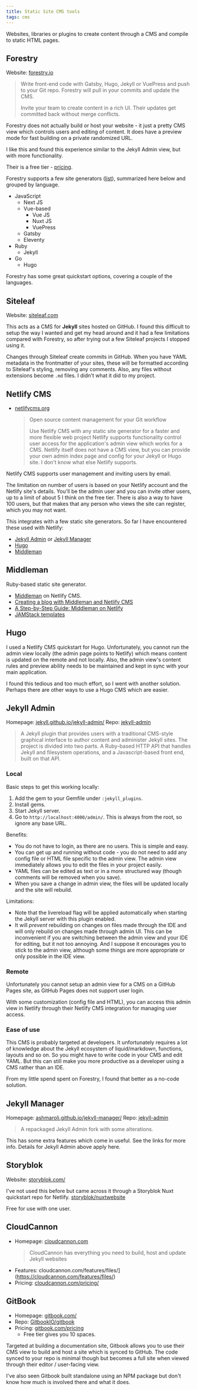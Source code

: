 ```yaml
---
title: Static Site CMS tools
tags: cms
---
```


Websites, libraries or plugins to create content through a CMS and compile to static HTML pages.


## Forestry

Website: [forestry.io](https://forestry.io)

> Write front-end code with Gatsby, Hugo, Jekyll or VuePress and push to your Git repo. Forestry will pull in your commits and update the CMS.
>
> Invite your team to create content in a rich UI. Their updates get committed back without merge conflicts.

Forestry does not actually build or host your website - it just a pretty CMS view which controls users and editing of content. It does have a preview mode for fast building on a private randomized URL.

I like this and found this experience similar to the Jekyll Admin view, but with more functionality.

Their is a free tier - [pricing](https://forestry.io/pricing/).

Forestry supports a few site generators ([list](https://forestry.io/docs/faqs/glossary/static-site-generators/)), summarized here below and grouped by language.

- JavaScript
    - Next JS
    - Vue-based
        - Vue JS
        - Nuxt JS
        - VuePress
    - Gatsby
    - Eleventy
- Ruby
    - Jekyll
- Go
    - Hugo

Forestry has some great quickstart options, covering a couple of the languages.


## Siteleaf

Website: [siteleaf.com](https://siteleaf.com)

This acts as a CMS for **Jekyll** sites hosted on GitHub. I found this difficult to setup the way I wanted and get my head around and it had a few limitations compared with Forestry, so after trying out a few Siteleaf projects I stopped using it.

Changes through Siteleaf create commits in GitHub. When you have YAML metadata in the frontmatter of your sites, these will be formatted according to Siteleaf's styling, removing any comments. Also, any files without extensions become `.md` files. I didn't what it did to my project.


## Netlify CMS

- [netlifycms.org](https://www.netlifycms.org/)
    > Open source content management for your Git workflow
    >
    > Use Netlify CMS with any static site generator for a faster and more flexible web project
Netlify supports functionality control user access for the application's admin view which works for a CMS. Netlify itself does not have a CMS view, but you can provide your own admin index page and config for your Jekyll or Hugo site. I don't know what else Netlify supports.

Netlify CMS supports user management and inviting users by email.

The limitation on number of users is based on your Netlify account and the Netlify site's details. You'll be the admin user and you can invite other users, up to a limit of about 5 I think on the free tier. There is also a way to have 100 users, but that makes that any person who views the site can register, which you may not want.

This integrates with a few static site generators. So far I have encountered these used with Netlify:

- [Jekyll Admin](#jekyll-admin) or [Jekyll Manager](#jekyll-manager)
- [Hugo](#hugo)
- [Middleman](#middleman)


## Middleman

Ruby-based static site generator.

- [Middleman](https://www.netlifycms.org/docs/middleman/) on Netlify CMS.
- [Creating a blog with Middleman and Netlify CMS ](https://www.netlify.com/blog/2017/04/20/creating-a-blog-with-middleman-and-netlify-cms/)
- [A Step-by-Step Guide: Middleman on Netlify](https://www.netlify.com/blog/2015/10/01/a-step-by-step-guide-middleman-on-netlify/)
- [JAMStack templates](https://templates.netlify.com/template/middleman-starter/)


## Hugo

I used a Netlify CMS quickstart for Hugo. Unfortunately, you cannot run the admin view locally (the admin page points to Netlify) which means content is updated on the remote and not locally. Also, the admin view's content rules and preview ability needs to be maintained and kept in sync with your main application.

I found this tedious and too much effort, so I went with another solution. Perhaps there are other ways to use a Hugo CMS which are easier.

## Jekyll Admin

Homepage: [jekyll.github.io/jekyll-admin/](https://jekyll.github.io/jekyll-admin/)
Repo: [jekyll-admin](https://github.com/jekyll/jekyll-admin)

> A Jekyll plugin that provides users with a traditional CMS-style graphical interface to author content and administer Jekyll sites. The project is divided into two parts. A Ruby-based HTTP API that handles Jekyll and filesystem operations, and a Javascript-based front end, built on that API.

### Local

Basic steps to get this working locally:

1. Add the gem to your Gemfile under `:jekyll_plugins`.
2. Install gems.
3. Start Jekyll server.
4. Go to `http://localhost:4000/admin/`. This is always from the root, so ignore any base URL.

Benefits:

- You do not have to login, as there are no users. This is simple and easy.
- You can get up and running without code - you do not need to add any config file or HTML file specific to the admin view. The admin view immediately allows you to edit the files in your project easily.
- YAML files can be edited as text or in a more structured way (though comments will be removed when you save).
- When you save a change in admin view, the files will be updated locally and the site will rebuild.

Limitations:

- Note that the livereload flag will be applied automatically when starting the Jekyll server with this plugin enabled.
- It will *prevent* rebuilding on changes on files made through the IDE and will only rebuild on changes made through admin UI. This can be inconvenient if you are switching between the admin view and your IDE for editing, but it not too annoying. And I suppose it encourages you to stick to the admin view, although some things are more appropriate or only possible in the IDE view.

### Remote

Unfortunately you cannot setup an admin view for a CMS on a GitHub Pages site, as GitHub Pages does not support user login.

With some customization (config file and HTML), you can access this admin view in Netlify through their Netlify CMS integration for managing user access.

### Ease of use

This CMS is probably targeted at developers. It unfortunately requires a lot of knowledge about the Jekyll ecosystem of liquid/markdown, functions, layouts and so on. So you might have to write code in your CMS and edit YAML. But this can still make you more productive as a developer using a CMS rather than an IDE.

From my little spend spent on Forestry, I found that better as a no-code solution.


## Jekyll Manager

Homepage: [ashmaroli.github.io/jekyll-manager/](https://ashmaroli.github.io/jekyll-manager/)
Repo: [jekyll-admin](https://github.com/jekyll/jekyll-manager)

> A repackaged Jekyll Admin fork with some alterations.

This has some extra features which come in useful. See the links for more info. Details for Jekyll Admin above apply here.


## Storyblok

Website: [storyblok.com/](https://www.storyblok.com/)

I've not used this before but came across it through a Storyblok Nuxt quickstart repo for Netlify. [storyblok/nuxtwebsite](https://github.com/storyblok/nuxtwebsite)

Free for use with one user.


## CloudCannon

- Homepage: [cloudcannon.com](https://cloudcannon.com/)
    > CloudCannon has everything you need to build, host and update Jekyll websites
- Features: cloudcannon.com/features/files/](https://cloudcannon.com/features/files/)
- Pricing: [cloudcannon.com/pricing/](https://cloudcannon.com/pricing/)


## GitBook

- Homepage: [gitbook.com/](https://www.gitbook.com/)
- Repo: [GitbookIO/gitbook](https://github.com/GitbookIO/gitbook)
- Pricing: [gitbook.com/pricing](https://www.gitbook.com/pricing)
    - Free tier gives you 10 spaces.

Targeted at building a documentation site, Gitbook allows you to use their CMS view to build and host a site which is synced to GitHub. The code synced to your repo is minimal though but becomes a full site when viewed through their editor / user-facing view.

I've also seen Gitbook built standalone using an NPM package but don't know how much is involved there and what it does.
